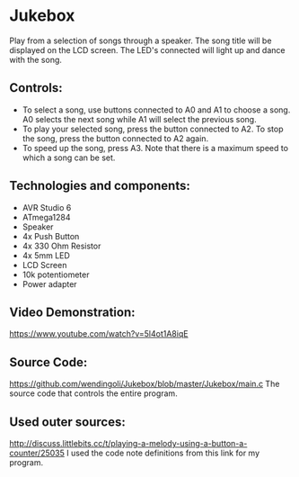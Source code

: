 # Jukebox
Play from a selection of songs through a speaker. The song title will be displayed on the LCD screen. The LED's connected will light up and dance with the song.

## Controls:
- To select a song, use buttons connected to A0 and A1 to choose a song. A0 selects the next song while A1 will select the previous song.
- To play your selected song, press the button connected to A2. To stop the song, press the button connected to A2 again.
- To speed up the song, press A3. Note that there is a maximum speed to which a song can be set.

## Technologies and components: 
- AVR Studio 6
- ATmega1284
- Speaker
- 4x Push Button
- 4x 330 Ohm Resistor
- 4x 5mm LED
- LCD Screen
- 10k potentiometer 
- Power adapter

## Video Demonstration: 
https://www.youtube.com/watch?v=5l4ot1A8iqE

## Source Code: 
https://github.com/wendingoli/Jukebox/blob/master/Jukebox/main.c
The source code that controls the entire program.

## Used outer sources: 
http://discuss.littlebits.cc/t/playing-a-melody-using-a-button-a-counter/25035
I used the code note definitions from this link for my program.
